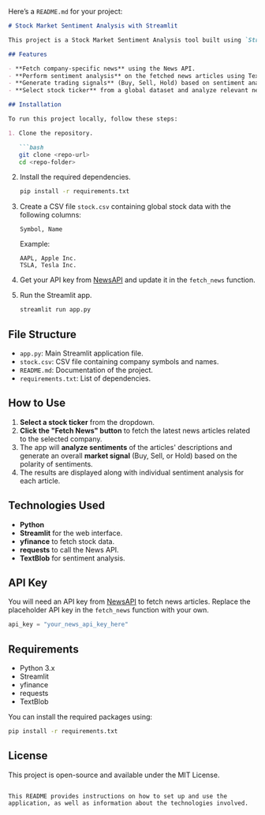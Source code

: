 Here’s a `README.md` for your project:

```markdown
# Stock Market Sentiment Analysis with Streamlit

This project is a Stock Market Sentiment Analysis tool built using `Streamlit`, `yfinance`, `requests`, and `TextBlob`. It analyzes real-time news articles related to specific companies, performs sentiment analysis, and generates a buy/sell/hold signal based on the sentiments.

## Features

- **Fetch company-specific news** using the News API.
- **Perform sentiment analysis** on the fetched news articles using TextBlob.
- **Generate trading signals** (Buy, Sell, Hold) based on sentiment analysis results.
- **Select stock ticker** from a global dataset and analyze relevant news.

## Installation

To run this project locally, follow these steps:

1. Clone the repository.

   ```bash
   git clone <repo-url>
   cd <repo-folder>
   ```

2. Install the required dependencies.

   ```bash
   pip install -r requirements.txt
   ```

3. Create a CSV file `stock.csv` containing global stock data with the following columns:

   ```
   Symbol, Name
   ```

   Example:
   ```
   AAPL, Apple Inc.
   TSLA, Tesla Inc.
   ```

4. Get your API key from [NewsAPI](https://newsapi.org/) and update it in the `fetch_news` function.

5. Run the Streamlit app.

   ```bash
   streamlit run app.py
   ```

## File Structure

- `app.py`: Main Streamlit application file.
- `stock.csv`: CSV file containing company symbols and names.
- `README.md`: Documentation of the project.
- `requirements.txt`: List of dependencies.

## How to Use

1. **Select a stock ticker** from the dropdown.
2. **Click the "Fetch News" button** to fetch the latest news articles related to the selected company.
3. The app will **analyze sentiments** of the articles' descriptions and generate an overall **market signal** (Buy, Sell, or Hold) based on the polarity of sentiments.
4. The results are displayed along with individual sentiment analysis for each article.

## Technologies Used

- **Python**
- **Streamlit** for the web interface.
- **yfinance** to fetch stock data.
- **requests** to call the News API.
- **TextBlob** for sentiment analysis.

## API Key

You will need an API key from [NewsAPI](https://newsapi.org/) to fetch news articles. Replace the placeholder API key in the `fetch_news` function with your own.

```python
api_key = "your_news_api_key_here"
```

## Requirements

- Python 3.x
- Streamlit
- yfinance
- requests
- TextBlob

You can install the required packages using:

```bash
pip install -r requirements.txt
```

## License

This project is open-source and available under the MIT License.
```

This README provides instructions on how to set up and use the application, as well as information about the technologies involved.